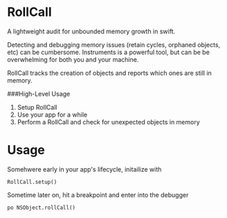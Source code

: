 # RollCall
A lightweight audit for unbounded memory growth in swift.

Detecting and debugging memory issues (retain cycles, orphaned objects, etc) can be cumbersome.
Instruments is a powerful tool, but can be be overwhelming for both you and your machine.

RollCall tracks the creation of objects and reports which ones are still in memory.

###High-Level Usage

1. Setup RollCall
2. Use your app for a while
3. Perform a RollCall and check for unexpected objects in memory

# Usage

Somehwere early in your app's lifecycle, initailize with
```
RollCall.setup()
```

Sometime later on, hit a breakpoint and enter into the debugger
```
po NSObject.rollCall()
```
